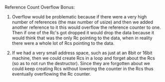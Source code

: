 Reference Count Overflow Bonus:

1) Overflow would be problematic because if there were a very high number of references
(the max number of usize)  and then we added another reference to it this would overflow
the reference counter to one. Then if one of the Rc's got dropped it would drop the
data because it would think that was the only Rc pointing to the data, when in reality
there were a whole lot of Rcs pointing to the data.

2) If we had a very small address space, such as just at an 8bit or 16bit machine,
then we could create Rcs in a loop and forget about the Rcs (so as to not run the destructor).
Since they are forgotten about we could keep creating Rcs without lowering the counter
in the Rcs thus eventually overflowing the Rc counter.